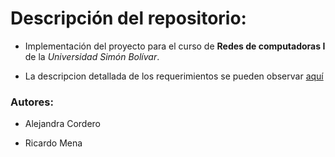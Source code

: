 # Descripción del repositorio:
* Implementación del proyecto para el curso de **Redes de computadoras I** de la *Universidad Simón Bolívar*.

* La descripcion detallada de los requerimientos se pueden observar [aquí](https://github.com/alejandra21/Redes/blob/master/Asignacion3_Sockets_ab16.pdf)

### Autores:

* Alejandra Cordero

* Ricardo Mena
